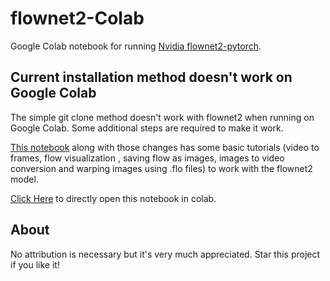 # flownet2-Colab
Google Colab notebook for running [Nvidia flownet2-pytorch](https://github.com/NVIDIA/flownet2-pytorch).

## Current installation method doesn't work on Google Colab

The simple git clone method doesn't work with flownet2 when running on Google Colab. Some additional steps are required to make it work. 

[This notebook](https://github.com/Gauravv97/flownet2-Colab/blob/master/Flownet2_Colab.ipynb) along with those changes has some basic tutorials (video to frames, flow visualization , saving flow as images, images to video conversion and warping images using .flo files) to work with the flownet2 model. 

[Click Here](https://colab.research.google.com/github/Gauravv97/flownet2-Colab/blob/master/Flownet2_Colab.ipynb) to directly open this notebook in colab.

## About
No attribution is necessary but it's very much appreciated. Star this project if you like it!
